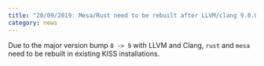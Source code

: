 ```yaml
---
title: "20/09/2019: Mesa/Rust need to be rebuilt after LLVM/clang 9.0.0"
category: news
---
```


Due to the major version bump `8 -> 9` with LLVM and Clang, `rust` and `mesa` need to be rebuilt in existing KISS installations.
